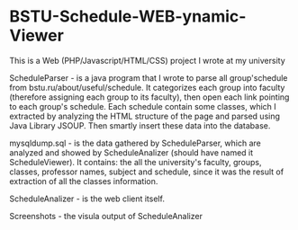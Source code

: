 # BSTU-Schedule-WEB-ynamic-Viewer
This is a Web (PHP/Javascript/HTML/CSS) project I wrote at my university

ScheduleParser - is a java program that I wrote to parse all group'schedule from bstu.ru/about/useful/schedule. It categorizes each group into faculty (therefore assigning each group to its faculty), then open each link pointing to each group's schedule. Each schedule contain some classes, which I extracted by analyzing the HTML structure of the page and parsed using Java Library JSOUP. Then smartly insert these data into the database.

mysqldump.sql - is the data gathered by ScheduleParser, which are analyzed and showed by ScheduleAnalizer (should have named it ScheduleViewer). It contains: the all the university's faculty, groups, classes, professor names, subject and schedule, since it was the result of extraction of all the classes information.

ScheduleAnalizer - is the web client itself.

Screenshots - the visula output of ScheduleAnalizer 
